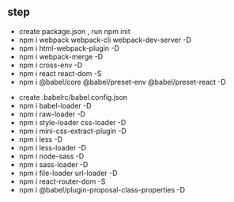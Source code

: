 ## step
+ create package.json , run npm init
+ npm i webpack webpack-cli webpack-dev-server -D
+ npm i html-webpack-plugin -D
+ npm i webpack-merge -D
+ npm i cross-env -D
+ npm i react react-dom -S
+ npm i @babel/core @babel/preset-env @babel/preset-react -D  
[^_^]: (@babel/core babelbabel的核心库
@babel/preset-env 把es6,es7语法转换成es5
@babel/preset-react 把react语法转换为es5)
+ create .babelrc/babel.config.json
+ npm i babel-loader -D
+ npm i raw-loader -D
+ npm i style-loader css-loader -D
+ npm i mini-css-extract-plugin -D
+ npm i less -D
+ npm i less-loader -D
+ npm i node-sass -D
+ npm i sass-loader -D
+ npm i file-loader url-loader  -D
+ npm i react-router-dom -S
+ npm i @babel/plugin-proposal-class-properties -D
[^_^]: (用来编译类)
